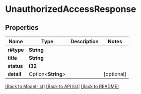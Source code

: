 # UnauthorizedAccessResponse

## Properties

Name | Type | Description | Notes
------------ | ------------- | ------------- | -------------
**r#type** | **String** |  | 
**title** | **String** |  | 
**status** | **i32** |  | 
**detail** | Option<**String**> |  | [optional]

[[Back to Model list]](../README.md#documentation-for-models) [[Back to API list]](../README.md#documentation-for-api-endpoints) [[Back to README]](../README.md)


